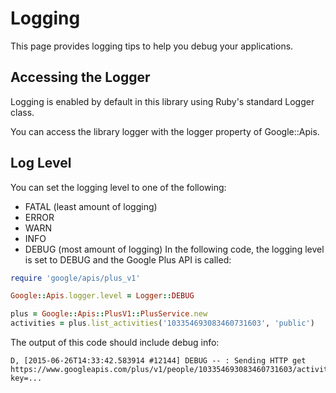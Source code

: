 # Logging

This page provides logging tips to help you debug your applications.

## Accessing the Logger

Logging is enabled by default in this library using Ruby's standard Logger class.

You can access the library logger with the logger property of Google::Apis.

## Log Level
You can set the logging level to one of the following:

- FATAL (least amount of logging)
- ERROR
- WARN
- INFO
- DEBUG (most amount of logging)
In the following code, the logging level is set to DEBUG and the Google Plus API is called:

```rb
require 'google/apis/plus_v1'

Google::Apis.logger.level = Logger::DEBUG

plus = Google::Apis::PlusV1::PlusService.new
activities = plus.list_activities('103354693083460731603', 'public')
```

The output of this code should include debug info:

```
D, [2015-06-26T14:33:42.583914 #12144] DEBUG -- : Sending HTTP get https://www.googleapis.com/plus/v1/people/103354693083460731603/activities/public?key=...
```
